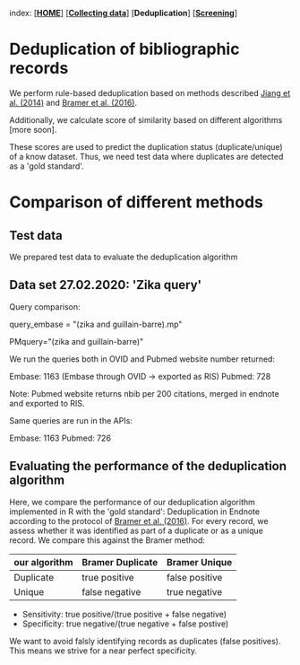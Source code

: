 index: [[**HOME**](index.html)] [[**Collecting data**](collectingdata.html)] [**Deduplication**] [[**Screening**](screening.html)]

# Deduplication of bibliographic records

We perform rule-based deduplication based on methods described [Jiang et al. (2014)](https://academic.oup.com/database/article/doi/10.1093/database/bat086/2633762) and [Bramer et al. (2016)](https://www.ncbi.nlm.nih.gov/pmc/articles/PMC4915647/).

Additionally, we calculate score of similarity based on different algorithms [more soon].

These scores are used to predict the duplication status (duplicate/unique) of a know dataset. Thus, we need test data where duplicates are detected as a 'gold standard'. 

# Comparison of different methods 

## Test data

We prepared test data to evaluate the deduplication algorithm

## Data set 27.02.2020: 'Zika query' 

Query comparison:

query_embase = "(zika and guillain-barre).mp"

PMquery="(zika and guillain-barre)"

We run the queries both in OVID and Pubmed website number returned:

Embase: 1163 (Embase through OVID -> exported as RIS)
Pubmed:  728

Note: Pubmed website returns nbib per 200 citations, merged in endnote and exported to RIS.

Same queries are run in the APIs:

Embase: 1163
Pubmed:  726

## Evaluating the performance of the deduplication algorithm

Here, we compare the performance of our deduplication algorithm implemented in R with the 'gold standard': Deduplication in Endnote according to the protocol of [Bramer et al. (2016)](https://www.ncbi.nlm.nih.gov/pmc/articles/PMC4915647/). 
For every record, we assess whether it was identified as part of a duplicate or as a unique record. We compare this against the Bramer method:

| our algorithm | Bramer Duplicate |  Bramer Unique  |
|---------------|-------------------|------------------|
| Duplicate     | true positive     | false positive   |
| Unique        | false negative    | true negative    |

* Sensitivity: true positive/(true positive + false negative)
* Specificity: true negative/(true negative + false postive)

We want to avoid falsly identifying records as duplicates (false positives). This means we strive for a near perfect specificity. 
